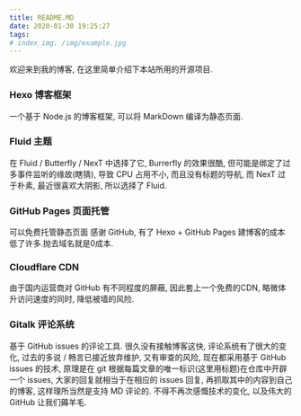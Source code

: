 ```yaml
---
title: README.MD
date: 2020-01-30 19:25:27
tags:
# index_img: /img/example.jpg
---
```


欢迎来到我的博客,
在这里简单介绍下本站所用的开源项目.
<!-- more -->
### Hexo 博客框架
一个基于 Node.js 的博客框架, 可以将 MarkDown 编译为静态页面.

### Fluid 主题
在 Fluid / Butterfly / NexT 中选择了它, Burrerfly 的效果很酷, 但可能是绑定了过多事件监听的缘故(瞎猜), 导致 CPU 占用不小, 而且没有标题的导航, 而 NexT 过于朴素, 最近很喜欢大阴影, 所以选择了 Fluid.

### GitHub Pages 页面托管
可以免费托管静态页面 感谢 GitHub, 有了 Hexo + GitHub Pages 建博客的成本低了许多.抛去域名就是0成本.

### Cloudflare CDN
由于国内运营商对 GitHub 有不同程度的屏蔽, 因此套上一个免费的CDN, 略微体升访问速度的同时, 降低被墙的风险.

### Gitalk 评论系统
基于 GitHub issues 的评论工具.
很久没有接触博客这快, 评论系统有了很大的变化, 过去的多说 / 畅言已接近放弃维护, 又有审查的风险, 现在都采用基于 GitHub issues 的技术, 原理是在 git 根据每篇文章的唯一标识(这里用标题)在仓库中开辟一个 issues, 大家的回复就相当于在相应的 issues 回复, 再抓取其中的内容到自己的博客, 这样理所当然是支持 MD 评论的.
不得不再次感慨技术的变化, 以及伟大的 GitHub 让我们薅羊毛.